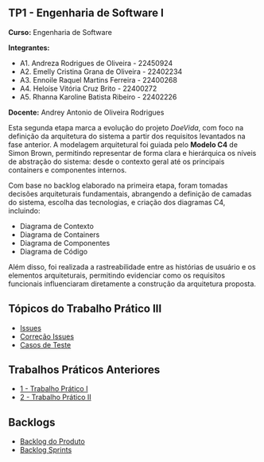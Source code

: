 ## TP1 - Engenharia de Software I

**Curso:** Engenharia de Software

**Integrantes:**
+ A1. Andreza Rodrigues de Oliveira - 22450924
+ A2. Emelly Cristina Grana de Oliveira - 22402234
+ A3. Ennoile Raquel Martins Ferreira - 22400268
+ A4. Heloíse Vitória Cruz Brito - 22400272
+ A5. Rhanna Karoline Batista Ribeiro - 22402226

**Docente:** Andrey Antonio de Oliveira Rodrigues

Esta segunda etapa marca a evolução do projeto *DoeVida*, com foco na definição da arquitetura do sistema a partir dos requisitos levantados na fase anterior. A modelagem arquitetural foi guiada pelo **Modelo C4** de Simon Brown, permitindo representar de forma clara e hierárquica os níveis de abstração do sistema: desde o contexto geral até os principais containers e componentes internos.

Com base no backlog elaborado na primeira etapa, foram tomadas decisões arquiteturais fundamentais, abrangendo a definição de camadas do sistema, escolha das tecnologias, e criação dos diagramas C4, incluindo:

- Diagrama de Contexto
- Diagrama de Containers
- Diagrama de Componentes
- Diagrama de Código

Além disso, foi realizada a rastreabilidade entre as histórias de usuário e os elementos arquiteturais, permitindo evidenciar como os requisitos funcionais influenciaram diretamente a construção da arquitetura proposta.

## Tópicos do  Trabalho Prático III
- [Issues](https://github.com/helo-xssw/Trabalho_E.S/issues)
- [Correção Issues](https://github.com/helo-xssw/Trabalho_E.S/blob/main/3_Trabalho_Pratico_III/1_Issues.md)
- [Casos de Teste](https://github.com/helo-xssw/Trabalho_E.S/blob/main/3_Trabalho_Pratico_III/2_Casos_de_Teste.md)

  
## Trabalhos Práticos Anteriores

- [1 - Trabalho Prático I](https://github.com/helo-xssw/Trabalho_E.S/tree/main/1_Trabalho_Pratico_I)
- [2 - Trabalho Prático II](https://github.com/helo-xssw/Trabalho_E.S/tree/main/2_Trabalho_Pratico_II)

## Backlogs

- [Backlog do Produto](https://github.com/users/helo-xssw/projects/2/views/1)
- [Backlog Sprints](https://github.com/users/helo-xssw/projects/3)
